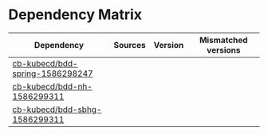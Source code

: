 # Dependency Matrix

Dependency | Sources | Version | Mismatched versions
---------- | ------- | ------- | -------------------
[cb-kubecd/bdd-spring-1586298247](https://github.com/cb-kubecd/bdd-spring-1586298247.git) |  | []() | 
[cb-kubecd/bdd-nh-1586299311](https://github.com/cb-kubecd/bdd-nh-1586299311.git) |  | []() | 
[cb-kubecd/bdd-sbhg-1586299311](https://github.com/cb-kubecd/bdd-sbhg-1586299311.git) |  | []() | 
